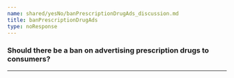 ```yaml
---
name: shared/yesNo/banPrescriptionDrugAds_discussion.md
title: banPrescriptionDrugAds
type: noResponse
---
```


### Should there be a ban on advertising prescription drugs to consumers?

---


